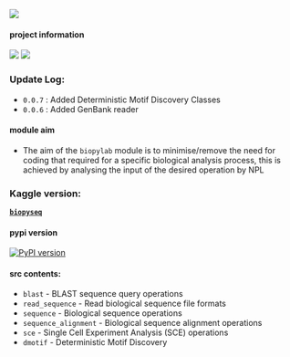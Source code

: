 ![](https://i.imgur.com/x1chlWl.png)

#### **project information**
![](https://camo.githubusercontent.com/d38e6cc39779250a2835bf8ed3a72d10dbe3b05fa6527baa3f6f1e8e8bd056bf/68747470733a2f2f696d672e736869656c64732e696f2f62616467652f436f64652d507974686f6e2d696e666f726d6174696f6e616c3f7374796c653d666c6174266c6f676f3d707974686f6e266c6f676f436f6c6f723d776869746526636f6c6f723d326262633861) ![](https://badgen.net/badge/status/WIP/orange) 

### Update Log:
- <code>0.0.7</code> : Added Deterministic Motif Discovery Classes
- <code>0.0.6</code> : Added GenBank reader

#### **module aim**
- The aim of the <code>biopylab</code> module is to minimise/remove the need for coding that required for a specific biological analysis process, this is achieved by analysing the input of the desired operation by NPL

### Kaggle version: 
**<code>[biopyseq](https://www.kaggle.com/datasets/shtrausslearning/biopylib)</code>**

#### pypi version
[![PyPI version](https://badge.fury.io/py/biopylib.svg)](https://badge.fury.io/py/biopylib)

#### **src** contents:
- <code>blast</code> - BLAST sequence query operations
- <code>read_sequence</code> - Read biological sequence file formats
- <code>sequence</code> - Biological sequence operations
- <code>sequence_alignment</code> - Biological sequence alignment operations
- <code>sce</code> - Single Cell Experiment Analysis (SCE) operations
- <code>dmotif</code> - Deterministic Motif Discovery
